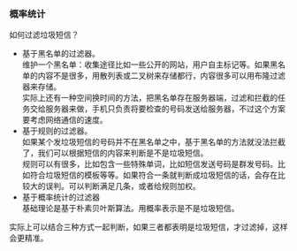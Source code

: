 ### 概率统计

如何过滤垃圾短信？

- 基于黑名单的过滤器。</br>维护一个黑名单：收集途径比如一些公开的网站，用户自主标记等。如果黑名单的内容不是很多，用散列表或二叉树来存储都行，内容很多可以用布隆过滤器来存储。</br>实际上还有一种空间换时间的方法，把黑名单存在服务器端，过滤和拦截的任务交给服务器来做，手机只负责将要检查的号码发送给服务器，不过这个方案要考虑网络通信的速度。
- 基于规则的过滤器。</br>如果某个发垃圾短信的号码并不在黑名单之中，基于黑名单的方法就没法拦截了，我们可以根据短信的内容来判断是不是垃圾短信。</br>规则可以有很多，比如包含一些特殊单词，比如短信发送号码是群发号码。比如符合垃圾短信的模板等等。如果符合一条就判断成垃圾短信的话，会存在比较大的误判。可以判断满足几条，或者给规则加权。
- 基于概率统计的过滤器</br>基础理论是基于朴素贝叶斯算法。用概率表示是不是垃圾短信。

实际上可以结合三种方式一起判断，如果三者都表明是垃圾短信，才过滤掉，这样会更精准。